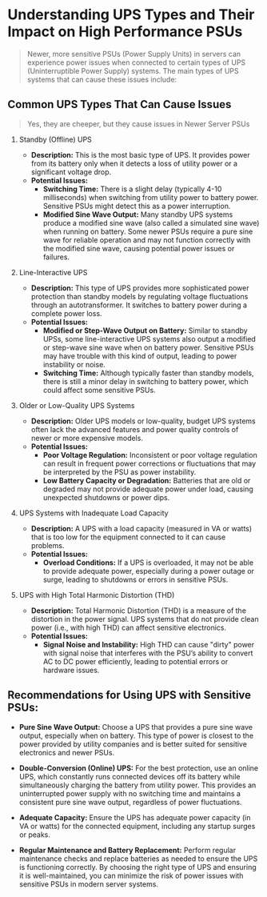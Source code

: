 # Understanding UPS Types and Their Impact on High Performance PSUs
> Newer, more sensitive PSUs (Power Supply Units) in servers can experience power issues when connected to certain types of UPS (Uninterruptible Power Supply) systems. The main types of UPS systems that can cause these issues include:

## Common UPS Types That Can Cause Issues
> Yes, they are cheeper, but they cause issues in Newer Server PSUs

1. Standby (Offline) UPS
    - **Description:** This is the most basic type of UPS. It provides power from its battery only when it detects a loss of utility power or a significant voltage drop.
    - **Potential Issues:**
        - **Switching Time:** There is a slight delay (typically 4-10 milliseconds) when switching from utility power to battery power. Sensitive PSUs might detect this as a power interruption.
        - **Modified Sine Wave Output:** Many standby UPS systems produce a modified sine wave (also called a simulated sine wave) when running on battery. Some newer PSUs require a pure sine wave for reliable operation and may not function correctly with the modified sine wave, causing potential power issues or failures.

2. Line-Interactive UPS
    - **Description:** This type of UPS provides more sophisticated power protection than standby models by regulating voltage fluctuations through an autotransformer. It switches to battery power during a complete power loss.
    - **Potential Issues:**
        - **Modified or Step-Wave Output on Battery:** Similar to standby UPSs, some line-interactive UPS systems also output a modified or step-wave sine wave when on battery power. Sensitive PSUs may have trouble with this kind of output, leading to power instability or noise.
        - **Switching Time:** Although typically faster than standby models, there is still a minor delay in switching to battery power, which could affect some sensitive PSUs.

3. Older or Low-Quality UPS Systems
    - **Description:** Older UPS models or low-quality, budget UPS systems often lack the advanced features and power quality controls of newer or more expensive models.
    - **Potential Issues:**
        - **Poor Voltage Regulation:** Inconsistent or poor voltage regulation can result in frequent power corrections or fluctuations that may be interpreted by the PSU as power instability.
        - **Low Battery Capacity or Degradation:** Batteries that are old or degraded may not provide adequate power under load, causing unexpected shutdowns or power dips.

4. UPS Systems with Inadequate Load Capacity
    - **Description:** A UPS with a load capacity (measured in VA or watts) that is too low for the equipment connected to it can cause problems.
    - **Potential Issues:**
        - **Overload Conditions:** If a UPS is overloaded, it may not be able to provide adequate power, especially during a power outage or surge, leading to shutdowns or errors in sensitive PSUs.

5. UPS with High Total Harmonic Distortion (THD)
    - **Description:** Total Harmonic Distortion (THD) is a measure of the distortion in the power signal. UPS systems that do not provide clean power (i.e., with high THD) can affect sensitive electronics.
    - **Potential Issues:**
        - **Signal Noise and Instability:** High THD can cause "dirty" power with signal noise that interferes with the PSU’s ability to convert AC to DC power efficiently, leading to potential errors or hardware issues.

## Recommendations for Using UPS with Sensitive PSUs:
- **Pure Sine Wave Output:** Choose a UPS that provides a pure sine wave output, especially when on battery. This type of power is closest to the power provided by utility companies and is better suited for sensitive electronics and newer PSUs.

- **Double-Conversion (Online) UPS:** For the best protection, use an online UPS, which constantly runs connected devices off its battery while simultaneously charging the battery from utility power. This provides an uninterrupted power supply with no switching time and maintains a consistent pure sine wave output, regardless of power fluctuations.

- **Adequate Capacity:** Ensure the UPS has adequate power capacity (in VA or watts) for the connected equipment, including any startup surges or peaks.

- **Regular Maintenance and Battery Replacement:** Perform regular maintenance checks and replace batteries as needed to ensure the UPS is functioning correctly.
By choosing the right type of UPS and ensuring it is well-maintained, you can minimize the risk of power issues with sensitive PSUs in modern server systems.